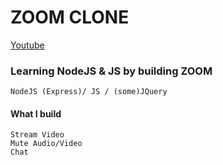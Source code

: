 # ZOOM CLONE 
  [Youtube](https://www.youtube.com/watch?v=ZVznzY7EjuY&list=PLIVMbwj2mM0EQcT-GqdmStIaqfanSqSVx&index=1)
### Learning NodeJS & JS by building ZOOM 
    NodeJS (Express)/ JS / (some)JQuery
    
#### What I build
    Stream Video
    Mute Audio/Video
    Chat
    
